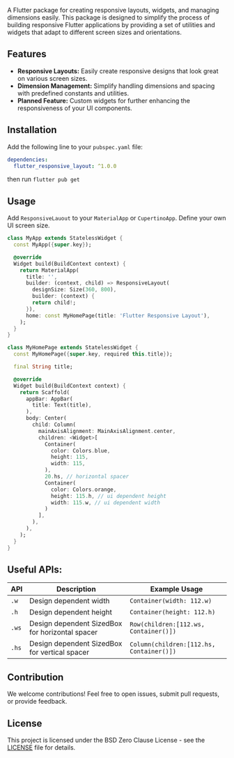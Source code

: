 A Flutter package for creating responsive layouts, widgets, and managing dimensions easily. This package is designed to simplify the process of building responsive Flutter applications by providing a set of utilities and widgets that adapt to different screen sizes and orientations.

## Features

- **Responsive Layouts:** Easily create responsive designs that look great on various screen sizes.
- **Dimension Management:** Simplify handling dimensions and spacing with predefined constants and utilities.
- **Planned Feature:** Custom widgets for further enhancing the responsiveness of your UI components.

## Installation

Add the following line to your `pubspec.yaml` file:

```yaml
dependencies:
  flutter_responsive_layout: ^1.0.0
```

then run `flutter pub get`

## Usage

Add `ResponsiveLauout` to your `MaterialApp` or `CupertinoApp`. Define your own UI screen size.

```dart
class MyApp extends StatelessWidget {
  const MyApp({super.key});

  @override
  Widget build(BuildContext context) {
    return MaterialApp(
      title: '',
      builder: (context, child) => ResponsiveLayout(
        designSize: Size(360, 800),
        builder: (context) {
        return child!;
      }),
      home: const MyHomePage(title: 'Flutter Responsive Layout'),
    );
  }
}

class MyHomePage extends StatelessWidget {
  const MyHomePage({super.key, required this.title});

  final String title;

  @override
  Widget build(BuildContext context) {
    return Scaffold(
      appBar: AppBar(
        title: Text(title),
      ),
      body: Center(
        child: Column(
          mainAxisAlignment: MainAxisAlignment.center,
          children: <Widget>[
            Container(
              color: Colors.blue,
              height: 115,
              width: 115,
            ),
            20.hs, // horizontal spacer
            Container(
              color: Colors.orange,
              height: 115.h, // ui dependent height
              width: 115.w, // ui dependent width
            )
          ],
        ),
      ),
    );
  }
}
```

## Useful APIs:

| API   | Description                                     | Example Usage                            |
| ----- | ----------------------------------------------- | ---------------------------------------- |
| `.w`  | Design dependent width                          | `Container(width: 112.w)`                |
| `.h`  | Design dependent height                         | `Container(height: 112.h)`               |
| `.ws` | Design dependent SizedBox for horizontal spacer | `Row(children:[112.ws, Container()])`    |
| `.hs` | Design dependent SizedBox for vertical spacer   | `Column(children:[112.hs, Container()])` |

## Contribution

We welcome contributions! Feel free to open issues, submit pull requests, or provide feedback.

## License

This project is licensed under the BSD Zero Clause License - see the [LICENSE](LICENSE) file for details.
